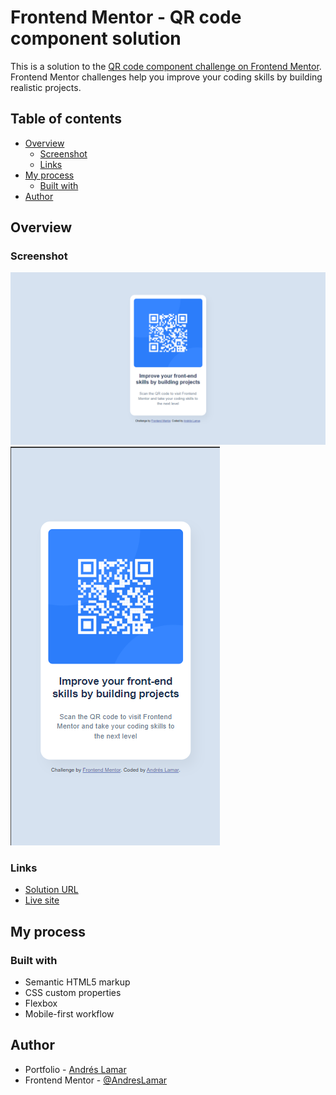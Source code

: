 # Frontend Mentor - QR code component solution

This is a solution to the [QR code component challenge on Frontend Mentor](https://www.frontendmentor.io/challenges/qr-code-component-iux_sIO_H). Frontend Mentor challenges help you improve your coding skills by building realistic projects. 

## Table of contents

- [Overview](#overview)
  - [Screenshot](#screenshot)
  - [Links](#links)
- [My process](#my-process)
  - [Built with](#built-with)
- [Author](#author)

## Overview

### Screenshot

![desktop](./screenshot/desktop.png)
![mobile](./screenshot/mobile.png)

### Links

- [Solution URL](https://www.frontendmentor.io/solutions/flexbox-ELLTkP5dkT)
- [Live site](https://andreslamar.github.io/qr-code-component/)

## My process

### Built with

- Semantic HTML5 markup
- CSS custom properties
- Flexbox
- Mobile-first workflow

## Author

- Portfolio - [Andrés Lamar](https://portfolio-delta-snowy-98.vercel.app/)
- Frontend Mentor - [@AndresLamar](https://www.frontendmentor.io/profile/AndresLamar)

